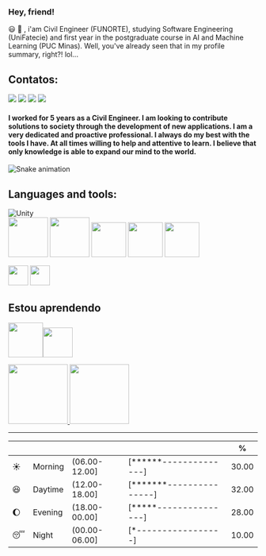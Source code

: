 ### Hey, friend!

 :smiley: :wave:   , i'am Civil Engineer (FUNORTE), studying Software Engineering (UniFatecie) and first year in the postgraduate course in AI and Machine Learning (PUC Minas). Well, you've already seen that in my profile summary, right?! lol...
 
## Contatos:

<div>
<a href="https://www.youtube.com/https://www.youtube.com/channel/UCvjn1p6Pny3f2StiLvwR2Cw" target="_blank"><img src="https://img.shields.io/badge/YouTube-FF0000?style=for-the-badge&logo=youtube&logoColor=white" target="_blank"></a>
<a href="https://instagram.com/m_brito93" target="_blank"><img src="https://img.shields.io/badge/-Instagram-%23E4405F?style=for-the-badge&logo=instagram&logoColor=white" target="_blank"></a>
<a href = "mailto:marcelobrito.py@gmail.com"><img src="https://img.shields.io/badge/Gmail-D14836?style=for-the-badge&logo=gmail&logoColor=white" target="_blank"></a>
<a href="https://www.linkedin.com/in/marcelo-brito-de-morais-b18aa5214/" target="_blank"><img src="https://img.shields.io/badge/-LinkedIn-%230077B5?style=for-the-badge&logo=linkedin&logoColor=white" target="_blank"></a>   
</div>

  
#### I worked for 5 years as a Civil Engineer. I am looking to contribute solutions to society through the development of new applications. I am a very dedicated and proactive professional. I always do my best with the tools I have. At all times willing to help and attentive to learn. I believe that only knowledge is able to expand our mind to the world.
![Snake animation](https://github.com/LuigiGF/LuigiGF/blob/output/github-contribution-grid-snake.svg)
<h2 align="left">Languages and tools:</h2>

![Unity](https://img.shields.io/badge/unity-%23000000.svg?style=for-the-badge&logo=unity&logoColor=white)            
<img src="https://cdn.jsdelivr.net/gh/devicons/devicon/icons/blender/blender-original-wordmark.svg" width="80" height="80" />
<img src="https://cdn.jsdelivr.net/gh/devicons/devicon/icons/visualstudio/visualstudio-plain-wordmark.svg" width="80" height="80" />
<img src="https://cdn.jsdelivr.net/gh/devicons/devicon/icons/jupyter/jupyter-original-wordmark.svg" width="70" height="70" />
<img src="https://cdn.jsdelivr.net/gh/devicons/devicon/icons/git/git-original-wordmark.svg" width="70" height="70" />
<img src="https://cdn.jsdelivr.net/gh/devicons/devicon/icons/pycharm/pycharm-original-wordmark.svg" width="70" height="70" />

<img src="https://cdn.jsdelivr.net/gh/devicons/devicon/icons/python/python-original-wordmark.svg" width="40" height="40" />  <img src="https://cdn.jsdelivr.net/gh/devicons/devicon/icons/csharp/csharp-original.svg" width="40" height="40" />
## Estou aprendendo
<img src="https://cdn.jsdelivr.net/gh/devicons/devicon/icons/kotlin/kotlin-plain-wordmark.svg" width="70" height="70" /><img src="https://cdn.jsdelivr.net/gh/devicons/devicon/icons/java/java-original-wordmark.svg" width="60" height="60" />

<div>
<a href="https://github.com/CeLo93">
<img height="120em" src="https://github-readme-stats.vercel.app/api/top-langs/?username=CeLo93&layout=compact&langs_count=7&theme=dracula"/ >
<img height="120em" src="https://github-readme-stats.vercel.app/api?username=CeLo93&show_icons=true&theme=dracula&include_all_commits=true&count_private=true"/ >
</div> </a> 


 ______________________________________________________________________________
 
 

| | | | |%|
| --- | --- | --- | --- | --- |
| :sunny: | Morning | (06.00-12.00] | [******--------------] | 30.00 |
| :satisfied: | Daytime | (12.00-18.00] | [*******---------------] | 32.00 |
| :moon: | Evening | (18.00-00.00] | [*****---------------] | 28.00 |
| :sleeping: | Night | (00.00-06.00] | [*-----------------] | 10.00 |








